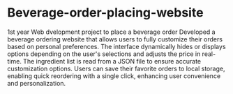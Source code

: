 # Beverage-order-placing-website
1st year Web dvelopment project to place a beverage order
Developed a beverage ordering website that allows users to fully customize their orders based on personal preferences. The interface dynamically hides or displays options depending on the user's selections and adjusts the price in real-time. The ingredient list is read from a JSON file to ensure accurate customization options. Users can save their favorite orders to local storage, enabling quick reordering with a single click, enhancing user convenience and personalization.
